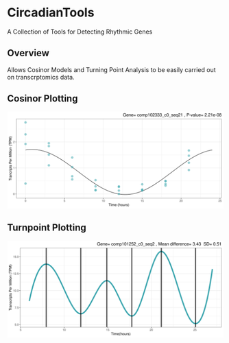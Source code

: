 # CircadianTools
A Collection of Tools for Detecting Rhythmic Genes
## Overview
Allows Cosinor Models and Turning Point Analysis to be easily carried out on transcrptomics data. 

## Cosinor Plotting
![](cosinorex.png)

## Turnpoint Plotting
![](turnpointex.png)
